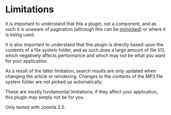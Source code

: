 # Limitations #

It is important to understand that this a plugin, not a component, and as such it is unaware of pagination (although this can be [mimicked](Pagination.md)) or where it is being used.

It is also important to understand that this plugin is directly based upon the contents of a file system folder, and as such does a large amount of file I/O, which negatively affects performance and which may not be what you want for your application.

As a result of the latter limitation, search results are only updated when changing the article or reindexing. Changes to the contents of the MP3 file system folder are not picked up automatically.

These are mostly fundamental limitations; if they affect your application, this plugin may simply not be for you.

Only tested with Joomla 2.5.